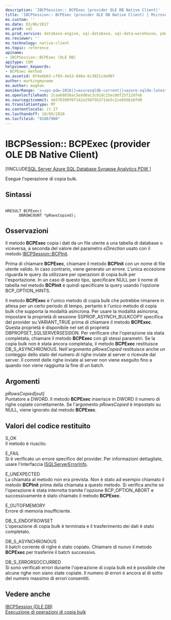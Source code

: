 ```yaml
---
description: 'IBCPSession:: BCPExec (provider OLE DB Native Client)'
title: 'IBCPSession:: BCPExec (provider OLE DB Native Client) | Microsoft Docs'
ms.custom: ''
ms.date: 03/06/2017
ms.prod: sql
ms.prod_service: database-engine, sql-database, sql-data-warehouse, pdw
ms.reviewer: ''
ms.technology: native-client
ms.topic: reference
apiname:
- IBCPSession::BCPExec (OLE DB)
apitype: COM
helpviewer_keywords:
- BCPExec method
ms.assetid: 0f4ebb63-cf03-4e53-846e-6c3021cde007
author: markingmyname
ms.author: maghan
monikerRange: '>=aps-pdw-2016||=azuresqldb-current||=azure-sqldw-latest||>=sql-server-2016||=sqlallproducts-allversions||>=sql-server-linux-2017||=azuresqldb-mi-current'
ms.openlocfilehash: 2caa69836ac5edd0ac3c91dc15ec0df25f22dfeb
ms.sourcegitcommit: 4d370399f6f142e25075b3714e5c2ce056b1bfd0
ms.translationtype: MT
ms.contentlocale: it-IT
ms.lasthandoff: 10/09/2020
ms.locfileid: "91867980"
---
```

# <a name="ibcpsessionbcpexec-native-client-ole-db-provider"></a>IBCPSession:: BCPExec (provider OLE DB Native Client)
[!INCLUDE[SQL Server Azure SQL Database Synapse Analytics PDW ](../../includes/applies-to-version/sql-asdb-asdbmi-asa-pdw.md)]

  Esegue l'operazione di copia bulk.  
  
## <a name="syntax"></a>Sintassi  
  
```  
  
HRESULT BCPExec(   
      DBROWCOUNT *pRowsCopied);  
```  
  
## <a name="remarks"></a>Osservazioni  
 Il metodo **BCPExec** copia i dati da un file utente a una tabella di database o viceversa, a seconda del valore del parametro *eDirection* usato con il metodo [IBCPSession::BCPInit](../../relational-databases/native-client-ole-db-interfaces/ibcpsession-bcpinit-ole-db.md).  
  
 Prima di chiamare **BCPExec**, chiamare il metodo **BCPInit** con un nome di file utente valido. In caso contrario, viene generato un errore. L'unica eccezione riguarda le query da utilizzare per operazioni di copia bulk per l'esportazione. In un caso di questo tipo, specificare NULL per il nome di tabella nel metodo **BCPInit** e quindi specificare la query usando l'opzione BCP_OPTION_HINTS.  
  
 Il metodo **BCPExec** è l'unico metodo di copia bulk che potrebbe rimanere in attesa per un certo periodo di tempo, pertanto è l'unico metodo di copia bulk che supporta la modalità asincrona. Per usare la modalità asincrona, impostare la proprietà di sessione SSPROP_ASYNCH_BULKCOPY specifica del provider su VARIANT_TRUE prima di chiamare il metodo **BCPExec**. Questa proprietà è disponibile nel set di proprietà DBPROPSET_SQLSERVERSESSION. Per verificare che l'operazione sia stata completata, chiamare il metodo **BCPExec** con gli stessi parametri. Se la copia bulk non è stata ancora completata, il metodo **BCPExec** restituisce DB_S_ASYNCHRONOUS. Nell'argomento *pRowsCopied* restituisce anche un conteggio dello stato del numero di righe inviate al server o ricevute dal server. Il commit delle righe inviate al server non viene eseguito fino a quando non viene raggiunta la fine di un batch.  
  
## <a name="arguments"></a>Argomenti  
 *pRowsCopied*[out]  
 Puntatore a DWORD. Il metodo **BCPExec** inserisce in DWORD il numero di righe copiate correttamente. Se l'argomento *pRowsCopied* è impostato su NULL, viene ignorato dal metodo **BCPExec**.  
  
## <a name="return-code-values"></a>Valori del codice restituito  
 S_OK  
 Il metodo è riuscito.  
  
 E_FAIL  
 Si è verificato un errore specifico del provider. Per informazioni dettagliate, usare l'interfaccia [ISQLServerErrorInfo](../../connect/oledb/ole-db-interfaces/isqlservererrorinfo-geterrorinfo-ole-db.md?view=sql-server-ver15).  
  
 E_UNEXPECTED  
 La chiamata al metodo non era prevista. Non è stato ad esempio chiamato il metodo **BCPInit** prima della chiamata a questo metodo. Si verifica anche se l'operazione è stata interrotta tramite l'opzione BCP_OPTION_ABORT e successivamente è stato chiamato il metodo **BCPExec**.  
  
 E_OUTOFMEMORY  
 Errore di memoria insufficiente.  
  
 DB_S_ENDOFROWSET  
 L'operazione di copia bulk è terminata e il trasferimento dei dati è stato completato.  
  
 DB_S_ASYNCHRONOUS  
 Il batch corrente di righe è stato copiato. Chiamare di nuovo il metodo **BCPExec** per trasferire il batch successivo.  
  
 DB_S_ERRORSOCCURRED  
 Si sono verificati errori durante l'operazione di copia bulk ed è possibile che alcune righe non siano state copiate. Il numero di errori è ancora al di sotto del numero massimo di errori consentiti.  
  
## <a name="see-also"></a>Vedere anche  
 [IBCPSession &#40;OLE DB&#41;](../../relational-databases/native-client-ole-db-interfaces/ibcpsession-ole-db.md)   
 [Esecuzione di operazioni di copia bulk](../../relational-databases/native-client/features/performing-bulk-copy-operations.md)  
  
